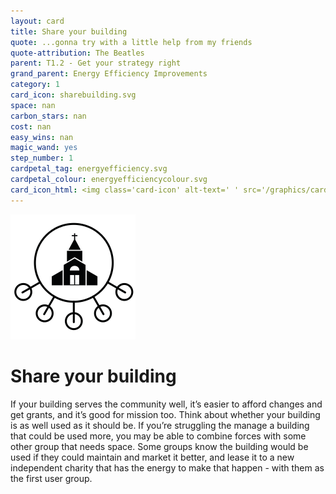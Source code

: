 ```yaml
---
layout: card
title: Share your building
quote: ...gonna try with a little help from my friends
quote-attribution: The Beatles
parent: T1.2 - Get your strategy right
grand_parent: Energy Efficiency Improvements 
category: 1
card_icon: sharebuilding.svg
space: nan
carbon_stars: nan
cost: nan
easy_wins: nan
magic_wand: yes
step_number: 1
cardpetal_tag: energyefficiency.svg
cardpetal_colour: energyefficiencycolour.svg
card_icon_html: <img class='card-icon' alt-text=' ' src='/graphics/card_icons/sharebuilding.svg'>
---
```


<img class='card-icon' alt-text=' ' src='/graphics/card_icons/sharebuilding.svg'>
<h1>Share your building</h1>

<p>If your building serves the community well, it’s easier to afford changes and get grants, and it’s good for mission too. Think about whether your building is as well used as it should be.  If you’re struggling the manage a building that could be used more, you may be able to combine forces with some other group that needs space.  Some groups know the building would be used if they could maintain and market it better, and lease it to a new independent charity that has the energy to make that happen - with them as the first user group.</p> 

